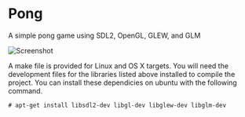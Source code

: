 # Pong
A simple pong game using SDL2, OpenGL, GLEW, and GLM

![Screenshot](http://i.imgur.com/KnLiTUd.png)

A make file is provided for Linux and OS X targets. You will need the development files for the libraries 
listed above installed to compile the project. You can install these dependicies on ubuntu with the following command.

    # apt-get install libsdl2-dev libgl-dev libglew-dev libglm-dev

